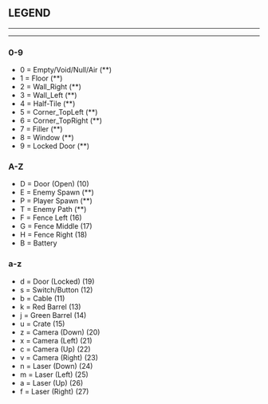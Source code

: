 ##	LEGEND
---

---
###	0-9
- 0 = Empty/Void/Null/Air	(**)
- 1 = Floor					(**)
- 2 = Wall_Right			(**)
- 3 = Wall_Left				(**)
- 4 = Half-Tile				(**)
- 5 = Corner_TopLeft		(**)
- 6 = Corner_TopRight		(**)
- 7 = Filler				(**)
- 8 = Window				(**)
- 9 = Locked Door			(**)

###	A-Z
- D = Door (Open)			(10)
- E = Enemy Spawn			(**)
- P = Player Spawn			(**)
- T = Enemy Path			(**)
- F = Fence Left			(16)
- G = Fence Middle			(17)
- H = Fence Right			(18)
- B = Battery

###	a-z
- d = Door (Locked)			(19)
- s = Switch/Button			(12)
- b = Cable					(11)
- k = Red Barrel			(13)
- j = Green Barrel			(14)
- u = Crate					(15)
- z = Camera (Down)			(20)
- x = Camera (Left)			(21)
- c = Camera (Up)			(22)
- v = Camera (Right)		(23)
- n = Laser (Down)			(24)
- m = Laser (Left)			(25)
- a = Laser (Up)			(26)
- f = Laser (Right)			(27)